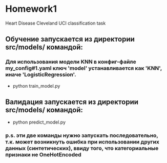 Homework1
==============================

Heart Disease Cleveland UCI classification task 

## Обучение запускается из директории src/models/ командой: 
### Для использования модели KNN в конфиг-файле my_config#1.yaml ключ 'model' устанавливается как 'KNN', иначе 'LogisticRegression'. 
- python train_model.py
## Валидация запускается из директории src/models/ командой: 
- python predict_model.py
### p.s. эти две команды нужно запускать последовательно, т.к. может возникнуть ошибка при использовании других данных (синтетических), ввиду того, что категориальные признаки не OneHotEncoded